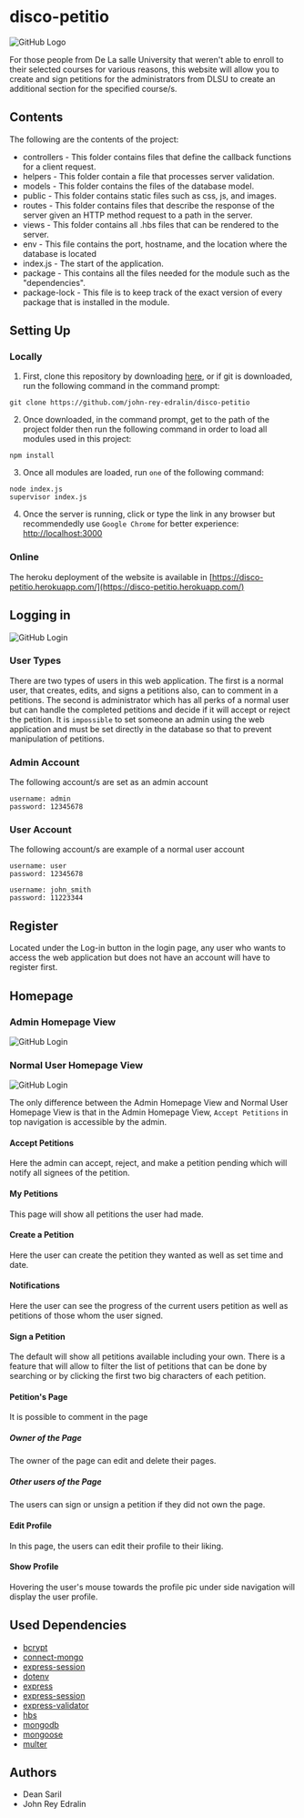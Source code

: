 # disco-petitio
![GitHub Logo](/public/images/Disco_Petitio.png)

For those people from De La salle University that weren't able to enroll to their selected courses for various reasons, this website will allow you to create and sign petitions for the administrators from DLSU to create an additional section for the specified course/s. 

## Contents
The following are the contents of the project:
- controllers - This folder contains files that define the callback functions for a client request.
- helpers - This folder contain a file that processes server validation.
- models - This folder contains the files of the database model.
- public - This folder contains static files such as css, js, and images.
- routes - This folder contains files that describe the response of the server given an HTTP method request to a path in the server.
- views - This folder contains all .hbs files that can be rendered to the server.
- env - This file contains the port, hostname, and the location where the database is located
- index.js - The start of the application.
- package - This contains all the files needed for the module such as the "dependencies". 
- package-lock - This file is to keep track of the exact version of every package that is installed in the module.


## Setting Up

### Locally
1. First, clone this repository by downloading [here](https://github.com/john-rey-edralin/disco-petitio/archive/refs/heads/main.zip), or if git is downloaded, run the following command in the command prompt:
```
git clone https://github.com/john-rey-edralin/disco-petitio
```

2. Once downloaded, in the command prompt, get to the path of the project folder then run the following command in order to load all modules used in this project:
```
npm install
```

3. Once all modules are loaded, run `one` of the following command:
```
node index.js
supervisor index.js
```

4. Once the server is running, click or type the link in any browser but recommendedly use `Google Chrome` for better experience: [http://localhost:3000](http://localhost:3000)

### Online
The heroku deployment of the website is available in [https://disco-petitio.herokuapp.com/](https://disco-petitio.herokuapp.com/)

## Logging in
![GitHub Login](/public/images/loginpage.jpg)

### User Types
There are two types of users in this web application. The first is a normal user, that creates, edits, and signs a petitions also, can to comment in a petitions. The second is administrator which has all perks of a normal user but can handle the completed petitions and decide if it will accept or reject the petition. It is `impossible` to set someone an admin using the web application and must be set directly in the database so that to prevent manipulation of petitions.

### Admin Account
The following account/s are set as an admin account
```
username: admin
password: 12345678
```

### User Account
The following account/s are example of a normal user account
```
username: user
password: 12345678

username: john_smith
password: 11223344
```
## Register
Located under the Log-in button in the login page, any user who wants to access the web application but does not have an account will have to register first.

## Homepage

### Admin Homepage View
![GitHub Login](/public/images/adminhomepage.jpg)

### Normal User Homepage View
![GitHub Login](/public/images/userhomepage.jpg)

The only difference between the Admin Homepage View and Normal User Homepage View is that in the Admin Homepage View, `Accept Petitions` in top navigation is accessible by the admin.

#### Accept Petitions
Here the admin can accept, reject, and make a petition pending which will notify all signees of the petition.

#### My Petitions
This page will show all petitions the user had made.

#### Create a Petition
Here the user can create the petition they wanted as well as set time and date.

#### Notifications
Here the user can see the progress of the current users petition as well as petitions of those whom the user signed.

#### Sign a Petition
The default will show all petitions available including your own. There is a feature that will allow to filter the list of petitions that can be done by searching or by clicking the first two big characters of each petition.

#### Petition's Page
It is possible to comment in the page

##### Owner of the Page
The owner of the page can edit and delete their pages.

##### Other users of the Page
The users can sign or unsign a petition if they did not own the page.

#### Edit Profile
In this page, the users can edit their profile to their liking.

#### Show Profile
Hovering the user's mouse towards the profile pic under side navigation will display the user profile.

## Used Dependencies
- [bcrypt](https://www.npmjs.com/package/bcrypt)
- [connect-mongo](https://www.npmjs.com/package/connect-mongo)
- [express-session](https://www.npmjs.com/package/express-session)
- [dotenv](https://www.npmjs.com/package/dotenv)
- [express](https://www.npmjs.com/package/express)
- [express-session](https://www.npmjs.com/package/express-session)
- [express-validator](https://www.npmjs.com/package/express-validator)
- [hbs](https://www.npmjs.com/package/hbs)
- [mongodb](https://www.npmjs.com/package/mongodb)
- [mongoose](https://www.npmjs.com/package/mongoose)
- [multer](https://www.npmjs.com/package/multer)

## Authors
- Dean Saril
- John Rey Edralin

